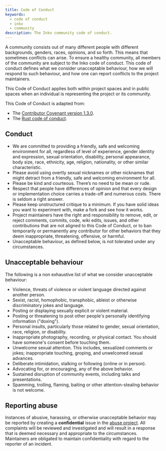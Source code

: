 ```yaml
---
title: Code of Conduct
keywords:
  - code of conduct
  - inko
  - community
description: The Inko community code of conduct.
---
```

<!-- vale off -->

A community consists out of many different people with different backgrounds,
genders, races, opinions, and so forth. This means that sometimes conflicts can
arise. To ensure a healthy community, all members of the community are subject
to the Inko code of conduct. This code of conduct defines what we consider
unacceptable behaviour, how we will respond to such behaviour, and how one can
report conflicts to the project maintainers.

This Code of Conduct applies both within project spaces and in public spaces
when an individual is representing the project or its community.

This Code of Conduct is adapted from:

* The [Contributor Covenant version 1.3.0](http://contributor-covenant.org/version/1/3/0/).
* The [Rust code of conduct](https://www.rust-lang.org/en-US/conduct.html).

## Conduct

* We are committed to providing a friendly, safe and welcoming environment for
  all, regardless of level of experience, gender identity and expression, sexual
  orientation, disability, personal appearance, body size, race, ethnicity, age,
  religion, nationality, or other similar characteristic.
* Please avoid using overtly sexual nicknames or other nicknames that might
  detract from a friendly, safe and welcoming environment for all.
* Please be kind and courteous. There’s no need to be mean or rude.
* Respect that people have differences of opinion and that every design or
  implementation choice carries a trade-off and numerous costs. There is seldom
  a right answer.
* Please keep unstructured critique to a minimum. If you have solid ideas you
  want to experiment with, make a fork and see how it works.
* Project maintainers have the right and responsibility to remove, edit, or
  reject comments, commits, code, wiki edits, issues, and other contributions
  that are not aligned to this Code of Conduct, or to ban temporarily or
  permanently any contributor for other behaviors that they deem inappropriate,
  threatening, offensive, or harmful.
* Unacceptable behaviour, as defined below, is not tolerated under any
  circumstances.

## Unacceptable behaviour

The following is a non exhaustive list of what we consider unacceptable
behaviour:

* Violence, threats of violence or violent language directed against another
  person.
* Sexist, racist, homophobic, transphobic, ableist or otherwise discriminatory
  jokes and language.
* Posting or displaying sexually explicit or violent material.
* Posting or threatening to post other people's personally identifying
  information ("doxing").
* Personal insults, particularly those related to gender, sexual orientation,
  race, religion, or disability.
* Inappropriate photography, recording, or physical contact. You should have
  someone's consent before touching them.
* Unwelcome sexual attention. This includes, sexualized comments or jokes;
  inappropriate touching, groping, and unwelcomed sexual advances.
* Deliberate intimidation, stalking or following (online or in person).
* Advocating for, or encouraging, any of the above behavior.
* Sustained disruption of community events, including talks and presentations.
* Spamming, trolling, flaming, baiting or other attention-stealing behavior is
  not welcome.

## Reporting abuse

Instances of abusive, harassing, or otherwise unacceptable behavior may be
reported by creating a **confidential** issue in the [abuse
project](https://gitlab.com/inko-lang/abuse). All complaints will be reviewed
and investigated and will result in a response that is deemed necessary and
appropriate to the circumstances. Maintainers are obligated to maintain
confidentiality with regard to the reporter of an incident.

